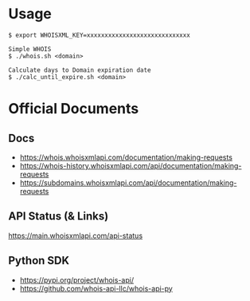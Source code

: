 # Usage

```
$ export WHOISXML_KEY=xxxxxxxxxxxxxxxxxxxxxxxxxxxxx

Simple WHOIS
$ ./whois.sh <domain>

Calculate days to Domain expiration date
$ ./calc_until_expire.sh <domain>
```

# Official Documents

## Docs
* https://whois.whoisxmlapi.com/documentation/making-requests
* https://whois-history.whoisxmlapi.com/api/documentation/making-requests
* https://subdomains.whoisxmlapi.com/api/documentation/making-requests

## API Status (& Links)
https://main.whoisxmlapi.com/api-status


## Python SDK
* https://pypi.org/project/whois-api/
* https://github.com/whois-api-llc/whois-api-py

